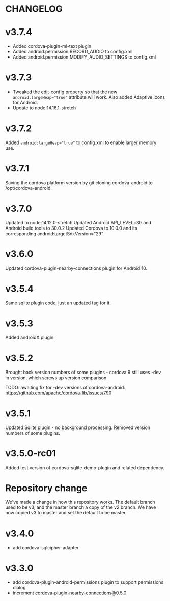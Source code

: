 # CHANGELOG

# v3.7.4
- Added cordova-plugin-ml-text plugin
- Added android.permission.RECORD_AUDIO to config.xml
- Added android.permission.MODIFY_AUDIO_SETTINGS to config.xml

# v3.7.3
- Tweaked the edit-config property so that the new `android:largeHeap="true"` attribute will work. Also added Adaptive icons for Android.
- Update to node:14.16.1-stretch

# v3.7.2
Added `android:largeHeap="true"` to config.xml to enable larger memory use.

# v3.7.1
Saving the cordova platform version by git cloning cordova-android to /opt/cordova-android.

# v3.7.0
Updated to node:14.12.0-stretch
Updated Android API_LEVEL=30 and Android build tools to 30.0.2
Updated Cordova to 10.0.0 and its corresponding android:targetSdkVersion="29"

# v3.6.0
Updated cordova-plugin-nearby-connections plugin for Android 10.

# v3.5.4
Same sqlite plugin code, just an updated tag for it.

# v3.5.3
Added androidX plugin

# v3.5.2
Brought back version numbers of some plugins - cordova 9 still uses -dev in version, which screws up version comparison.

TODO: awaiting fix for -dev versions of cordova-android: https://github.com/apache/cordova-lib/issues/790

# v3.5.1
Updated Sqlite plugin - no background processing. 
Removed version numbers of some plugins.

# v3.5.0-rc01
Added test version of cordova-sqlite-demo-plugin and related dependency.

# Repository change
We've made a change in how this repository works. The default branch used to be v3, and the master branch a copy of the v2 branch. We have now copied v3 to master and set the default to be master. 

# v3.4.0
- add cordova-sqlcipher-adapter

# v3.3.0
- add cordova-plugin-android-permissions plugin to support permissions dialog
- increment cordova-plugin-nearby-connections@0.5.0
